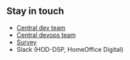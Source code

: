 ## Stay in touch

- [Central dev team](https://github.com/UKHomeOffice/central-devteam-board/projects/1)
- [Central devops team](https://github.com/UKHomeOffice/central-devopsteam-board/projects)
- [Survey](http://www.homeofficesurveys.homeoffice.gov.uk/s/JVIBL/)
- Slack (HOD-DSP, HomeOffice Digital)